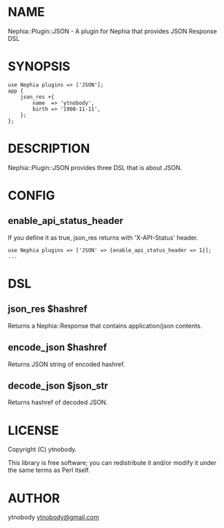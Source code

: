 # NAME

Nephia::Plugin::JSON - A plugin for Nephia that provides JSON Response DSL

# SYNOPSIS

    use Nephia plugins => ['JSON'];
    app {
        json_res +{ 
            name  => 'ytnobody',
            birth => '1980-11-11',
        };
    };

# DESCRIPTION

Nephia::Plugin::JSON provides three DSL that is about JSON.

# CONFIG

## enable\_api\_status\_header

If you define it as true, json\_res returns with 'X-API-Status' header.

    use Nephia plugins => ['JSON' => {enable_api_status_header => 1}];
    ...



# DSL

## json\_res $hashref

Returns a Nephia::Response that contains application/json contents.

## encode\_json $hashref

Returns JSON string of encoded hashref.

## decode\_json $json\_str

Returns hashref of decoded JSON.

# LICENSE

Copyright (C) ytnobody.

This library is free software; you can redistribute it and/or modify
it under the same terms as Perl itself.

# AUTHOR

ytnobody <ytnobody@gmail.com>
